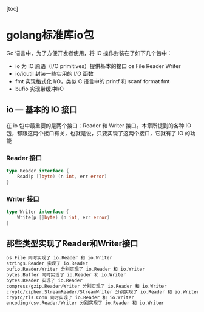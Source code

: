 [toc]

# golang标准库io包

Go 语言中，为了方便开发者使用，将 IO 操作封装在了如下几个包中：

- io 为 IO 原语（I/O primitives）提供基本的接口 os File Reader Writer
- io/ioutil 封装一些实用的 I/O 函数
- fmt 实现格式化 I/O，类似 C 语言中的 printf 和 scanf format fmt
- bufio 实现带缓冲I/O

## io — 基本的 IO 接口

在 io 包中最重要的是两个接口：Reader 和 Writer 接口。本章所提到的各种 IO 包，都跟这两个接口有关，也就是说，只要实现了这两个接口，它就有了 IO 的功能

### Reader 接口

```go
type Reader interface {
    Read(p []byte) (n int, err error)
}
```

### Writer 接口

```go
type Writer interface {
    Write(p []byte) (n int, err error)
}
```

## 那些类型实现了Reader和Writer接口

```go
os.File 同时实现了 io.Reader 和 io.Writer
strings.Reader 实现了 io.Reader
bufio.Reader/Writer 分别实现了 io.Reader 和 io.Writer
bytes.Buffer 同时实现了 io.Reader 和 io.Writer
bytes.Reader 实现了 io.Reader
compress/gzip.Reader/Writer 分别实现了 io.Reader 和 io.Writer
crypto/cipher.StreamReader/StreamWriter 分别实现了 io.Reader 和 io.Writer
crypto/tls.Conn 同时实现了 io.Reader 和 io.Writer
encoding/csv.Reader/Writer 分别实现了 io.Reader 和 io.Writer
```
